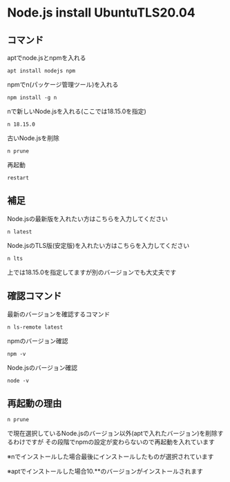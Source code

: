 # Node.js install UbuntuTLS20.04

## コマンド
aptでnode.jsとnpmを入れる
```
apt install nodejs npm
```
npmでn(パッケージ管理ツール)を入れる
```
npm install -g n
```
nで新しいNode.jsを入れる(ここでは18.15.0を指定)
```
n 18.15.0
```
古いNode.jsを削除
```
n prune
```
再起動
```
restart
```
## 補足
Node.jsの最新版を入れたい方はこちらを入力してください
```
n latest
```
Node.jsのTLS版(安定版)を入れたい方はこちらを入力してください
```
n lts
```
上では18.15.0を指定してますが別のバージョンでも大丈夫です

## 確認コマンド
最新のバージョンを確認するコマンド
```
n ls-remote latest
```
npmのバージョン確認
```
npm -v
```
Node.jsのバージョン確認
```
node -v
```

## 再起動の理由
```
n prune
```
で現在選択しているNode.jsのバージョン以外(aptで入れたバージョン)を削除するわけですが
その段階でnpmの設定が変わらないので再起動を入れています

※nでインストールした場合最後にインストールしたものが選択されています

※aptでインストールした場合10.**のバージョンがインストールされます
